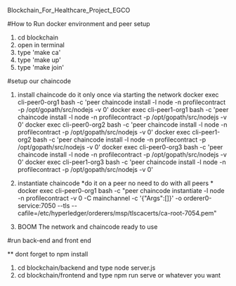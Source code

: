 Blockchain_For_Healthcare_Project_EGCO

#How to Run docker environment and peer setup
1. cd blockchain
2. open in terminal 
3. type 'make ca'
4. type 'make up'
5. type 'make join'


#setup our chaincode

1. install chaincode do it only once via starting the network
docker exec cli-peer0-org1  bash -c 'peer chaincode install -l node -n profilecontract -p /opt/gopath/src/nodejs -v 0'
docker exec cli-peer1-org1  bash -c 'peer chaincode install -l node -n profilecontract -p /opt/gopath/src/nodejs -v 0'
docker exec cli-peer0-org2  bash -c 'peer chaincode install -l node -n profilecontract -p /opt/gopath/src/nodejs -v 0'
docker exec cli-peer1-org2  bash -c 'peer chaincode install -l node -n profilecontract -p /opt/gopath/src/nodejs -v 0'
docker exec cli-peer0-org3  bash -c 'peer chaincode install -l node -n profilecontract -p /opt/gopath/src/nodejs -v 0'
docker exec cli-peer1-org3  bash -c 'peer chaincode install -l node -n profilecontract -p /opt/gopath/src/nodejs -v 0'

2. instantiate chaincode *do it on a peer no need to do with all peers *
docker exec cli-peer0-org1 bash -c "peer chaincode instantiate -l node -n profilecontract -v 0 -C mainchannel -c '{\"Args\":[]}' -o orderer0-service:7050 --tls --cafile=/etc/hyperledger/orderers/msp/tlscacerts/ca-root-7054.pem"

3. BOOM The network and chaincode ready to use

#run back-end and front end

** dont forget to npm install

1. cd blockchain/backend and type node server.js
2. cd blockchain/frontend and type npm run serve or whatever you want
